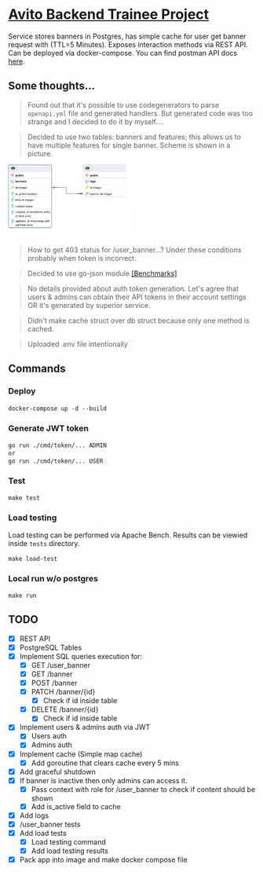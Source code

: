 # [Avito Backend Trainee Project](https://github.com/avito-tech/backend-trainee-assignment-2024?tab=readme-ov-file)

Service stores banners in Postgres, has simple cache for user get banner request with (TTL=5 Minutes). Exposes interaction methods via REST API. Can be deployed via docker-compose. 
You can find postman API docs [here](https://documenter.getpostman.com/view/30507430/2sA3BgAFUB).

## Some thoughts...
> Found out that it's possible to use codegenerators to parse `openapi.yml` file and generated handlers. But generated code was too strange and I decided to do it by myself....

> Decided to use two tables: banners and features; this allows us to have multiple features for single banner. Scheme is shown in a picture.  

<img src="./assets/db_scheme.png" width=50%>

> How to get 403 status for /user_banner...? Under these conditions probably when token is incorrect.

> Decided to use go-json module [[Benchmarks]](https://github.com/goccy/go-json?tab=readme-ov-file#benchmarks)

> No details provided about auth token generation. Let's agree that users & admins can obtain their API tokens in their account settings OR it's generated by superior service.

> Didn't make cache struct over db struct because only one method is cached.

> Uploaded .env file intentionally

## Commands
### Deploy
```shell
docker-compose up -d --build
```
### Generate JWT token
```shell
go run ./cmd/token/... ADMIN
or
go run ./cmd/token/... USER
```

### Test
```shell
make test
```
### Load testing
Load testing can be performed via Apache Bench. Results can be viewied inside `tests` directory.
```shell
make load-test
```
### Local run w/o postgres
```shell
make run
```

## TODO
- [x] REST API
- [x] PostgreSQL Tables
- [x] Implement SQL queries execution for:
    - [x] GET /user_banner
    - [x] GET /banner
    - [x] POST /banner
    - [x] PATCH /banner/{id}
        - [x] Check if id inside table
    - [x] DELETE /banner/{id}
        - [x] Check if id inside table
- [x] Implement users & admins auth via JWT
    - [x] Users auth
    - [x] Admins auth
- [x] Implement cache (Simple map cache)
    - [x] Add goroutine that clears cache every 5 mins
- [x] Add graceful shutdown
- [x] If banner is inactive then only admins can access it.
    - [x] Pass context with role for /user_banner to check if content should be shown
    - [x] Add is_active field to cache
- [x] Add logs
- [x] /user_banner tests
- [x] Add load tests
    - [x] Load testing command
    - [x] Add load testing results
- [x] Pack app into image and make docker compose file